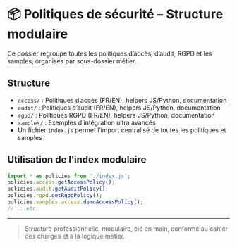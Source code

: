 # 📦 Politiques de sécurité – Structure modulaire

Ce dossier regroupe toutes les politiques d’accès, d’audit, RGPD et les samples, organisés par sous-dossier métier.

## Structure
- `access/` : Politiques d’accès (FR/EN), helpers JS/Python, documentation
- `audit/` : Politiques d’audit (FR/EN), helpers JS/Python, documentation
- `rgpd/` : Politiques RGPD (FR/EN), helpers JS/Python, documentation
- `samples/` : Exemples d’intégration ultra avancés
- Un fichier `index.js` permet l’import centralisé de toutes les politiques et samples

## Utilisation de l’index modulaire
```js
import * as policies from './index.js';
policies.access.getAccessPolicy();
policies.audit.getAuditPolicy();
policies.rgpd.getRgpdPolicy();
policies.samples.access.demoAccessPolicy();
// ...etc.
```

---

> Structure professionnelle, modulaire, clé en main, conforme au cahier des charges et à la logique métier.
